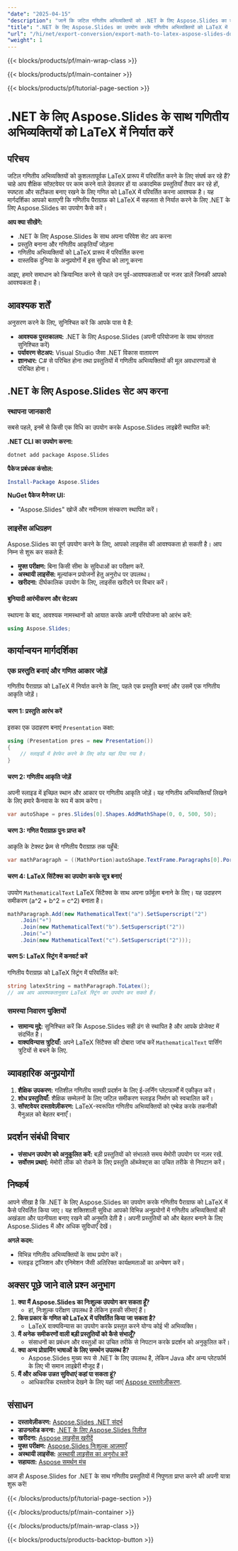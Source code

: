 ```yaml
---
"date": "2025-04-15"
"description": "जानें कि जटिल गणितीय अभिव्यक्तियों को .NET के लिए Aspose.Slides का उपयोग करके कुशलतापूर्वक LaTeX में कैसे परिवर्तित किया जाए। यह मार्गदर्शिका सेटअप, कार्यान्वयन और व्यावहारिक अनुप्रयोगों को कवर करती है।"
"title": ".NET के लिए Aspose.Slides का उपयोग करके गणितीय अभिव्यक्तियों को LaTeX में निर्यात करें एक संपूर्ण गाइड"
"url": "/hi/net/export-conversion/export-math-to-latex-aspose-slides-dotnet/"
"weight": 1
---
```


{{< blocks/products/pf/main-wrap-class >}}

{{< blocks/products/pf/main-container >}}

{{< blocks/products/pf/tutorial-page-section >}}
# .NET के लिए Aspose.Slides के साथ गणितीय अभिव्यक्तियों को LaTeX में निर्यात करें

## परिचय

जटिल गणितीय अभिव्यक्तियों को कुशलतापूर्वक LaTeX प्रारूप में परिवर्तित करने के लिए संघर्ष कर रहे हैं? चाहे आप शैक्षिक सॉफ़्टवेयर पर काम करने वाले डेवलपर हों या अकादमिक प्रस्तुतियाँ तैयार कर रहे हों, स्पष्टता और सटीकता बनाए रखने के लिए गणित को LaTeX में परिवर्तित करना आवश्यक है। यह मार्गदर्शिका आपको बताएगी कि गणितीय पैराग्राफ़ को LaTeX में सहजता से निर्यात करने के लिए .NET के लिए Aspose.Slides का उपयोग कैसे करें।

**आप क्या सीखेंगे:**
- .NET के लिए Aspose.Slides के साथ अपना परिवेश सेट अप करना
- प्रस्तुति बनाना और गणितीय आकृतियाँ जोड़ना
- गणितीय अभिव्यक्तियों को LaTeX प्रारूप में परिवर्तित करना
- वास्तविक दुनिया के अनुप्रयोगों में इस सुविधा को लागू करना

आइए, हमारे समाधान को क्रियान्वित करने से पहले उन पूर्व-आवश्यकताओं पर नजर डालें जिनकी आपको आवश्यकता है।

## आवश्यक शर्तें

अनुसरण करने के लिए, सुनिश्चित करें कि आपके पास ये हैं:
- **आवश्यक पुस्तकालय:** .NET के लिए Aspose.Slides (अपनी परियोजना के साथ संगतता सुनिश्चित करें)
- **पर्यावरण सेटअप:** Visual Studio जैसा .NET विकास वातावरण
- **ज्ञानधार:** C# से परिचित होना तथा प्रस्तुतियों में गणितीय अभिव्यक्तियों की मूल अवधारणाओं से परिचित होना।

## .NET के लिए Aspose.Slides सेट अप करना

### स्थापना जानकारी

सबसे पहले, इनमें से किसी एक विधि का उपयोग करके Aspose.Slides लाइब्रेरी स्थापित करें:

**.NET CLI का उपयोग करना:**
```bash
dotnet add package Aspose.Slides
```

**पैकेज प्रबंधक कंसोल:**
```powershell
Install-Package Aspose.Slides
```

**NuGet पैकेज मैनेजर UI:**
- "Aspose.Slides" खोजें और नवीनतम संस्करण स्थापित करें।

### लाइसेंस अधिग्रहण

Aspose.Slides का पूर्ण उपयोग करने के लिए, आपको लाइसेंस की आवश्यकता हो सकती है। आप निम्न से शुरू कर सकते हैं:
- **मुफ्त परीक्षण:** बिना किसी सीमा के सुविधाओं का परीक्षण करें.
- **अस्थायी लाइसेंस:** मूल्यांकन प्रयोजनों हेतु अनुरोध पर उपलब्ध।
- **खरीदना:** दीर्घकालिक उपयोग के लिए, लाइसेंस खरीदने पर विचार करें।

#### बुनियादी आरंभीकरण और सेटअप
स्थापना के बाद, आवश्यक नामस्थानों को आयात करके अपनी परियोजना को आरंभ करें:

```csharp
using Aspose.Slides;
```

## कार्यान्वयन मार्गदर्शिका

### एक प्रस्तुति बनाएं और गणित आकार जोड़ें

गणितीय पैराग्राफ़ को LaTeX में निर्यात करने के लिए, पहले एक प्रस्तुति बनाएं और उसमें एक गणितीय आकृति जोड़ें। 

#### चरण 1: प्रस्तुति आरंभ करें

इसका एक उदाहरण बनाएं `Presentation` कक्षा:

```csharp
using (Presentation pres = new Presentation())
{
    // स्लाइडों में हेरफेर करने के लिए कोड यहां दिया गया है।
}
```

#### चरण 2: गणितीय आकृति जोड़ें

अपनी स्लाइड में इच्छित स्थान और आकार पर गणितीय आकृति जोड़ें। यह गणितीय अभिव्यक्तियाँ लिखने के लिए हमारे कैनवास के रूप में काम करेगा।

```csharp
var autoShape = pres.Slides[0].Shapes.AddMathShape(0, 0, 500, 50);
```

#### चरण 3: गणित पैराग्राफ़ पुनः प्राप्त करें

आकृति के टेक्स्ट फ़्रेम से गणितीय पैराग्राफ़ तक पहुँचें:

```csharp
var mathParagraph = ((MathPortion)autoShape.TextFrame.Paragraphs[0].Portions[0]).MathParagraph;
```

#### चरण 4: LaTeX सिंटैक्स का उपयोग करके सूत्र बनाएं

उपयोग `MathematicalText` LaTeX सिंटैक्स के साथ अपना फ़ॉर्मूला बनाने के लिए। यह उदाहरण समीकरण (a^2 + b^2 = c^2) बनाता है।

```csharp
mathParagraph.Add(new MathematicalText("a").SetSuperscript("2")
    .Join("+")
    .Join(new MathematicalText("b").SetSuperscript("2"))
    .Join("=")
    .Join(new MathematicalText("c").SetSuperscript("2")));
```

#### चरण 5: LaTeX स्ट्रिंग में कनवर्ट करें

गणितीय पैराग्राफ़ को LaTeX स्ट्रिंग में परिवर्तित करें:

```csharp
string latexString = mathParagraph.ToLatex();
// अब आप आवश्यकतानुसार LaTeX स्ट्रिंग का उपयोग कर सकते हैं।
```

### समस्या निवारण युक्तियों

- **सामान्य मुद्दे:** सुनिश्चित करें कि Aspose.Slides सही ढंग से स्थापित है और आपके प्रोजेक्ट में संदर्भित है।
- **वाक्यविन्यास त्रुटियाँ:** अपने LaTeX सिंटैक्स की दोबारा जांच करें `MathematicalText` पार्सिंग त्रुटियों से बचने के लिए.

## व्यावहारिक अनुप्रयोगों

1. **शैक्षिक उपकरण:** गतिशील गणितीय सामग्री प्रदर्शन के लिए ई-लर्निंग प्लेटफार्मों में एकीकृत करें।
2. **शोध प्रस्तुतियाँ:** शैक्षिक सम्मेलनों के लिए जटिल समीकरण स्लाइड निर्माण को स्वचालित करें।
3. **सॉफ्टवेयर दस्तावेज़ीकरण:** LaTeX-स्वरूपित गणितीय अभिव्यक्तियों को एम्बेड करके तकनीकी मैनुअल को बेहतर बनाएँ।

## प्रदर्शन संबंधी विचार

- **संसाधन उपयोग को अनुकूलित करें:** बड़ी प्रस्तुतियों को संभालते समय मेमोरी उपयोग पर नज़र रखें.
- **सर्वोत्तम प्रथाएं:** मेमोरी लीक को रोकने के लिए प्रस्तुति ऑब्जेक्ट्स का उचित तरीके से निपटान करें।

## निष्कर्ष

आपने सीखा है कि .NET के लिए Aspose.Slides का उपयोग करके गणितीय पैराग्राफ को LaTeX में कैसे परिवर्तित किया जाए। यह शक्तिशाली सुविधा आपको विभिन्न अनुप्रयोगों में गणितीय अभिव्यक्तियों की अखंडता और पठनीयता बनाए रखने की अनुमति देती है। अपनी प्रस्तुतियों को और बेहतर बनाने के लिए Aspose.Slides में और अधिक सुविधाएँ देखें।

**अगले कदम:**
- विभिन्न गणितीय अभिव्यक्तियों के साथ प्रयोग करें।
- स्लाइड ट्रांजिशन और एनिमेशन जैसी अतिरिक्त कार्यक्षमताओं का अन्वेषण करें।

## अक्सर पूछे जाने वाले प्रश्न अनुभाग

1. **क्या मैं Aspose.Slides का निःशुल्क उपयोग कर सकता हूँ?**
   - हां, निःशुल्क परीक्षण उपलब्ध है लेकिन इसकी सीमाएं हैं।
2. **किस प्रकार के गणित को LaTeX में परिवर्तित किया जा सकता है?**
   - LaTeX वाक्यविन्यास का उपयोग करके प्रस्तुत करने योग्य कोई भी अभिव्यक्ति।
3. **मैं अनेक समीकरणों वाली बड़ी प्रस्तुतियों को कैसे संभालूँ?**
   - संसाधनों का प्रबंधन और वस्तुओं का उचित तरीके से निपटान करके प्रदर्शन को अनुकूलित करें।
4. **क्या अन्य प्रोग्रामिंग भाषाओं के लिए समर्थन उपलब्ध है?**
   - Aspose.Slides मुख्य रूप से .NET के लिए उपलब्ध है, लेकिन Java और अन्य प्लेटफॉर्म के लिए भी समान लाइब्रेरी मौजूद हैं।
5. **मैं और अधिक उन्नत सुविधाएं कहां पा सकता हूं?**
   - आधिकारिक दस्तावेज देखने के लिए यहां जाएं [Aspose दस्तावेज़ीकरण](https://reference.aspose.com/slides/net/).

## संसाधन
- **दस्तावेज़ीकरण:** [Aspose.Slides .NET संदर्भ](https://reference.aspose.com/slides/net/)
- **डाउनलोड करना:** [.NET के लिए Aspose.Slides रिलीज़](https://releases.aspose.com/slides/net/)
- **खरीदना:** [Aspose लाइसेंस खरीदें](https://purchase.aspose.com/buy)
- **मुफ्त परीक्षण:** [Aspose.Slides निःशुल्क आज़माएँ](https://releases.aspose.com/slides/net/)
- **अस्थायी लाइसेंस:** [अस्थायी लाइसेंस का अनुरोध करें](https://purchase.aspose.com/temporary-license/)
- **सहायता:** [Aspose समर्थन मंच](https://forum.aspose.com/c/slides/11)

आज ही Aspose.Slides for .NET के साथ गणितीय प्रस्तुतियों में निपुणता प्राप्त करने की अपनी यात्रा शुरू करें!

{{< /blocks/products/pf/tutorial-page-section >}}

{{< /blocks/products/pf/main-container >}}

{{< /blocks/products/pf/main-wrap-class >}}

{{< blocks/products/products-backtop-button >}}